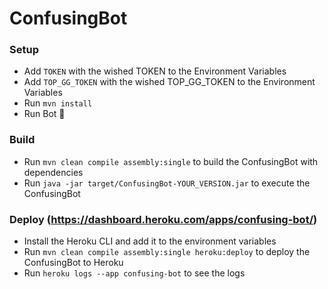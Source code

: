 # ConfusingBot

### Setup
- Add `TOKEN` with the wished TOKEN to the Environment Variables
- Add `TOP_GG_TOKEN` with the wished TOP_GG_TOKEN to the Environment Variables
- Run `mvn install`
- Run Bot 🎉

### Build
- Run `mvn clean compile assembly:single` to build the ConfusingBot with dependencies
- Run `java -jar target/ConfusingBot-YOUR_VERSION.jar` to execute the ConfusingBot

### Deploy (https://dashboard.heroku.com/apps/confusing-bot/)
- Install the Heroku CLI and add it to the environment variables
- Run `mvn clean compile assembly:single heroku:deploy` to deploy the ConfusingBot to Heroku
- Run `heroku logs --app confusing-bot` to see the logs



